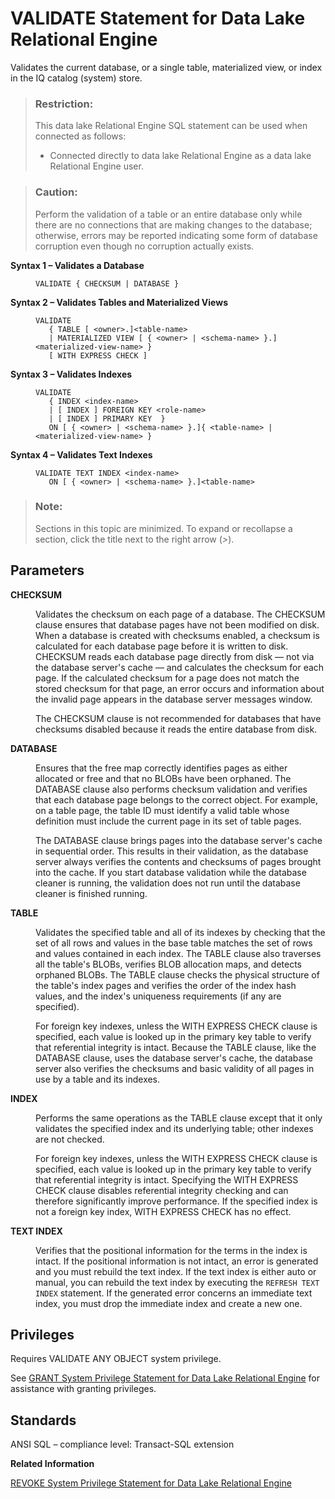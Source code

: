 <!-- loioa452656484f210159476db66cbecc73a -->

# VALIDATE Statement for Data Lake Relational Engine

Validates the current database, or a single table, materialized view, or index in the IQ catalog \(system\) store.



> ### Restriction:  
> This data lake Relational Engine SQL statement can be used when connected as follows:
> 
> -   Connected directly to data lake Relational Engine as a data lake Relational Engine user.



> ### Caution:  
> Perform the validation of a table or an entire database only while there are no connections that are making changes to the database; otherwise, errors may be reported indicating some form of database corruption even though no corruption actually exists.




<dl>
<dt><b>

Syntax 1 – Validates a Database

</b></dt>
<dd>

```
VALIDATE { CHECKSUM | DATABASE }
```



</dd><dt><b>

Syntax 2 – Validates Tables and Materialized Views

</b></dt>
<dd>

```
VALIDATE 
   { TABLE [ <owner>.]<table-name>
   | MATERIALIZED VIEW [ { <owner> | <schema-name> }.]<materialized-view-name> }
   [ WITH EXPRESS CHECK ]
```



</dd><dt><b>

Syntax 3 – Validates Indexes

</b></dt>
<dd>

```
VALIDATE 
   { INDEX <index-name> 
   | [ INDEX ] FOREIGN KEY <role-name> 
   | [ INDEX ] PRIMARY KEY  }
   ON [ { <owner> | <schema-name> }.]{ <table-name> | <materialized-view-name> }
```



</dd><dt><b>

Syntax 4 – Validates Text Indexes

</b></dt>
<dd>

```
VALIDATE TEXT INDEX <index-name> 
   ON [ { <owner> | <schema-name> }.]<table-name>
```



</dd>
</dl>



> ### Note:  
> Sections in this topic are minimized. To expand or recollapse a section, click the title next to the right arrow \(*\>*\).



<a name="loioa452656484f210159476db66cbecc73a__IQ_Parameters"/>

## Parameters


<dl>
<dt><b>

CHECKSUM

</b></dt>
<dd>

Validates the checksum on each page of a database. The CHECKSUM clause ensures that database pages have not been modified on disk. When a database is created with checksums enabled, a checksum is calculated for each database page before it is written to disk. CHECKSUM reads each database page directly from disk — not via the database server's cache — and calculates the checksum for each page. If the calculated checksum for a page does not match the stored checksum for that page, an error occurs and information about the invalid page appears in the database server messages window.

The CHECKSUM clause is not recommended for databases that have checksums disabled because it reads the entire database from disk.



</dd><dt><b>

DATABASE

</b></dt>
<dd>

Ensures that the free map correctly identifies pages as either allocated or free and that no BLOBs have been orphaned. The DATABASE clause also performs checksum validation and verifies that each database page belongs to the correct object. For example, on a table page, the table ID must identify a valid table whose definition must include the current page in its set of table pages.

The DATABASE clause brings pages into the database server's cache in sequential order. This results in their validation, as the database server always verifies the contents and checksums of pages brought into the cache. If you start database validation while the database cleaner is running, the validation does not run until the database cleaner is finished running.



</dd><dt><b>

TABLE

</b></dt>
<dd>

Validates the specified table and all of its indexes by checking that the set of all rows and values in the base table matches the set of rows and values contained in each index. The TABLE clause also traverses all the table's BLOBs, verifies BLOB allocation maps, and detects orphaned BLOBs. The TABLE clause checks the physical structure of the table's index pages and verifies the order of the index hash values, and the index's uniqueness requirements \(if any are specified\).

For foreign key indexes, unless the WITH EXPRESS CHECK clause is specified, each value is looked up in the primary key table to verify that referential integrity is intact. Because the TABLE clause, like the DATABASE clause, uses the database server's cache, the database server also verifies the checksums and basic validity of all pages in use by a table and its indexes.



</dd><dt><b>

INDEX

</b></dt>
<dd>

Performs the same operations as the TABLE clause except that it only validates the specified index and its underlying table; other indexes are not checked.

For foreign key indexes, unless the WITH EXPRESS CHECK clause is specified, each value is looked up in the primary key table to verify that referential integrity is intact. Specifying the WITH EXPRESS CHECK clause disables referential integrity checking and can therefore significantly improve performance. If the specified index is not a foreign key index, WITH EXPRESS CHECK has no effect.



</dd><dt><b>

TEXT INDEX

</b></dt>
<dd>

Verifies that the positional information for the terms in the index is intact. If the positional information is not intact, an error is generated and you must rebuild the text index. If the text index is either auto or manual, you can rebuild the text index by executing the `REFRESH TEXT INDEX` statement. If the generated error concerns an immediate text index, you must drop the immediate index and create a new one.



</dd>
</dl>



<a name="loioa452656484f210159476db66cbecc73a__IQ_Permissions"/>

## Privileges

Requires VALIDATE ANY OBJECT system privilege.

See [GRANT System Privilege Statement for Data Lake Relational Engine](grant-system-privilege-statement-for-data-lake-relational-engine-a3dfcb0.md) for assistance with granting privileges.



<a name="loioa452656484f210159476db66cbecc73a__IQ_Standards"/>

## Standards

ANSI SQL – compliance level: Transact-SQL extension

**Related Information**  


[REVOKE System Privilege Statement for Data Lake Relational Engine](revoke-system-privilege-statement-for-data-lake-relational-engine-a3eadda.md "Removes specific system privileges from specific users and the right to administer the privilege.")

